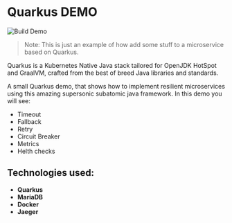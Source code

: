 # Quarkus DEMO
![Build Demo](https://github.com/hectorvent/quarkus-demo/workflows/Build%20Demo/badge.svg)

> Note: This is just an example of how add some stuff to a microservice based on Quarkus.

Quarkus is a Kubernetes Native Java stack tailored for OpenJDK HotSpot and GraalVM, crafted from the
best of breed Java libraries and standards.

A small Quarkus demo, that shows how to implement resilient microservices using this amazing supersonic subatomic java framework. In this demo you will see:

* Timeout
* Fallback
* Retry
* Circuit Breaker
* Metrics
* Helth checks

## Technologies used:

* **Quarkus**
* **MariaDB**
* **Docker**
* **Jaeger**
